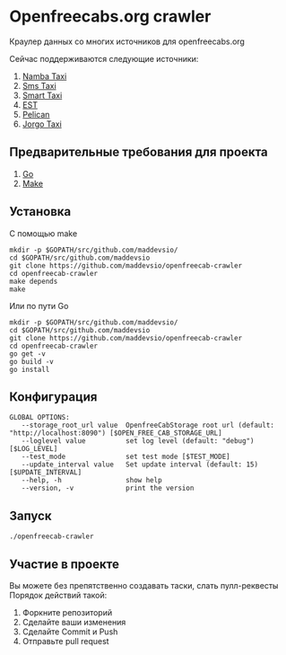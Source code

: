 # Openfreecabs.org crawler

Краулер данных со многих источников для openfreecabs.org

Сейчас поддерживаются следующие источники:

1. [Namba Taxi](https://nambataxi.com)
2. [Sms Taxi](http://smstaxi.kg)
3. [Smart Taxi](http://smart-taxi.kg)
4. [EST](https://estaxi.ru)
5. [Pelican](http://pelican.kg)
6. [Jorgo Taxi](http://jorgo.kg)

## Предварительные требования для проекта

1. [Go](https://golang.org/)
2. [Make](https://www.gnu.org/software/make/)

## Установка
С помощью make

```
mkdir -p $GOPATH/src/github.com/maddevsio/
cd $GOPATH/src/github.com/maddevsio
git clone https://github.com/maddevsio/openfreecab-crawler
cd openfreecab-crawler
make depends
make
```

Или по пути Go

```
mkdir -p $GOPATH/src/github.com/maddevsio/
cd $GOPATH/src/github.com/maddevsio
git clone https://github.com/maddevsio/openfreecab-crawler
cd openfreecab-crawler
go get -v
go build -v
go install
```

## Конфигурация

```
GLOBAL OPTIONS:
   --storage_root_url value  OpenfreeCabStorage root url (default: "http://localhost:8090") [$OPEN_FREE_CAB_STORAGE_URL]
   --loglevel value          set log level (default: "debug") [$LOG_LEVEL]
   --test_mode               set test mode [$TEST_MODE]
   --update_interval value   Set update interval (default: 15) [$UPDATE_INTERVAL]
   --help, -h                show help
   --version, -v             print the version

```

## Запуск

```
./openfreecab-crawler
```

## Участие в проекте

Вы можете без препятственно создавать таски, слать пулл-реквесты
Порядок действий такой:

1. Форкните репозиторий
2. Сделайте ваши изменения
3. Сделайте Commit и Push
4. Отправьте pull request
